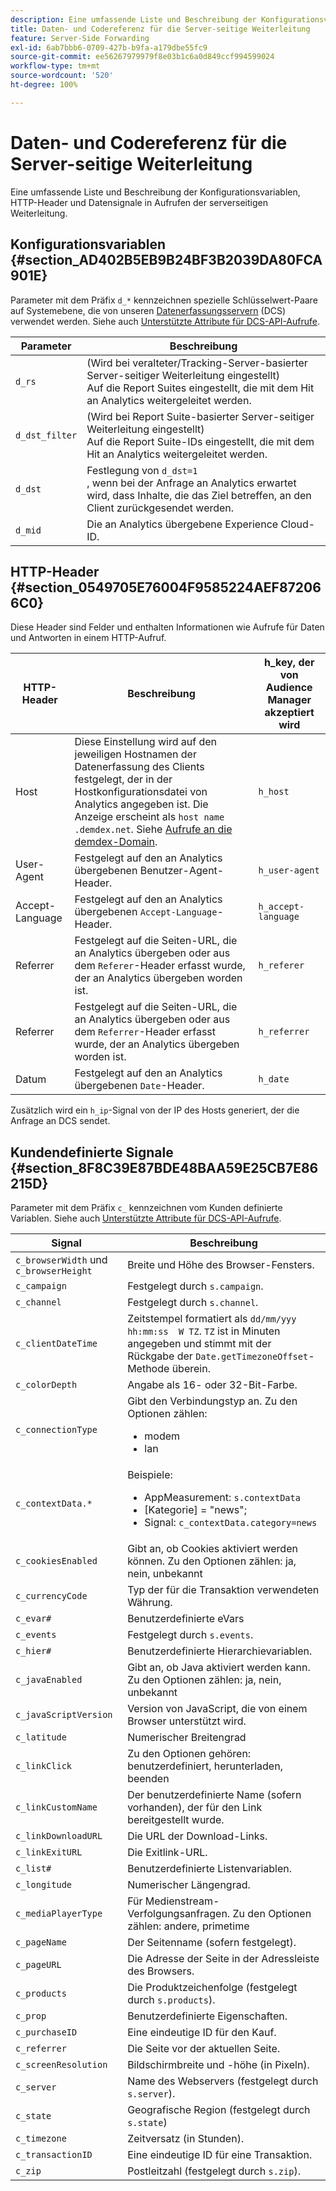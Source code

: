 ```yaml
---
description: Eine umfassende Liste und Beschreibung der Konfigurationsvariablen, HTTP-Header und Datensignale in Aufrufen der serverseitigen Weiterleitung.
title: Daten- und Codereferenz für die Server-seitige Weiterleitung
feature: Server-Side Forwarding
exl-id: 6ab7bbb6-0709-427b-b9fa-a179dbe55fc9
source-git-commit: ee56267979979f8e03b1c6a0d849ccf994599024
workflow-type: tm+mt
source-wordcount: '520'
ht-degree: 100%

---
```


# Daten- und Codereferenz für die Server-seitige Weiterleitung

Eine umfassende Liste und Beschreibung der Konfigurationsvariablen, HTTP-Header und Datensignale in Aufrufen der serverseitigen Weiterleitung.

## Konfigurationsvariablen {#section_AD402B5EB9B24BF3B2039DA80FCA901E}

Parameter mit dem Präfix `d_*` kennzeichnen spezielle Schlüsselwert-Paare auf Systemebene, die von unseren [Datenerfassungsservern](https://experienceleague.adobe.com/docs/audience-manager/user-guide/reference/system-components/components-data-collection.html?lang=de) (DCS) verwendet werden. Siehe auch [Unterstützte Attribute für DCS-API-Aufrufe](https://experienceleague.adobe.com/docs/audience-manager/user-guide/api-and-sdk-code/dcs/dcs-api-reference/dcs-keys.html?lang=de).

| Parameter | Beschreibung |
|--- |--- |
| `d_rs` | (Wird bei veralteter/Tracking-Server-basierter Server-seitiger Weiterleitung eingestellt) <br>Auf die Report Suites eingestellt, die mit dem Hit an Analytics weitergeleitet werden. |
| `d_dst_filter` | (Wird bei Report Suite-basierter Server-seitiger Weiterleitung eingestellt) <br>Auf die Report Suite-IDs eingestellt, die mit dem Hit an Analytics weitergeleitet werden. |
| `d_dst` | Festlegung von `d_dst=1` <br>, wenn bei der Anfrage an Analytics erwartet wird, dass Inhalte, die das Ziel betreffen, an den Client zurückgesendet werden. |
| `d_mid` | Die an Analytics übergebene Experience Cloud-ID. |

## HTTP-Header {#section_0549705E76004F9585224AEF872066C0}

Diese Header sind Felder und enthalten Informationen wie Aufrufe für Daten und Antworten in einem HTTP-Aufruf.

| HTTP-Header | Beschreibung | h_key, der von Audience Manager akzeptiert wird |
| --- | --- | --- |
| Host | Diese Einstellung wird auf den jeweiligen Hostnamen der Datenerfassung des Clients festgelegt, der in der Hostkonfigurationsdatei von Analytics angegeben ist. Die Anzeige erscheint als `host name .demdex.net`. Siehe [Aufrufe an die demdex-Domain](https://experienceleague.adobe.com/docs/audience-manager/user-guide/reference/demdex-calls.html?lang=de). | `h_host` |
| User-Agent | Festgelegt auf den an Analytics übergebenen Benutzer-Agent-Header. | `h_user-agent` |
| Accept-Language | Festgelegt auf den an Analytics übergebenen `Accept-Language`-Header. | `h_accept-language` |
| Referrer | Festgelegt auf die Seiten-URL, die an Analytics übergeben oder aus dem `Referer`-Header erfasst wurde, der an Analytics übergeben worden ist. | `h_referer` |
| Referrer | Festgelegt auf die Seiten-URL, die an Analytics übergeben oder aus dem `Referrer`-Header erfasst wurde, der an Analytics übergeben worden ist. | `h_referrer` |
| Datum | Festgelegt auf den an Analytics übergebenen `Date`-Header. | `h_date` |

Zusätzlich wird ein `h_ip`-Signal von der IP des Hosts generiert, der die Anfrage an DCS sendet.

## Kundendefinierte Signale {#section_8F8C39E87BDE48BAA59E25CB7E86215D}

Parameter mit dem Präfix `c_` kennzeichnen vom Kunden definierte Variablen. Siehe auch [Unterstützte Attribute für DCS-API-Aufrufe](https://experienceleague.adobe.com/docs/audience-manager/user-guide/api-and-sdk-code/dcs/dcs-api-reference/dcs-keys.html).

| Signal | Beschreibung |
| --- |--- |
| `c_browserWidth` und `c_browserHeight` | Breite und Höhe des Browser-Fensters. |
| `c_campaign` | Festgelegt durch `s.campaign`. |
| `c_channel` | Festgelegt durch `s.channel`. |
| `c_clientDateTime` | Zeitstempel formatiert als `dd/mm/yyy hh:mm:ss  W TZ`. `TZ` ist in Minuten angegeben und stimmt mit der Rückgabe der `Date.getTimezoneOffset`-Methode überein. |
| `c_colorDepth` | Angabe als 16- oder 32-Bit-Farbe. |
| `c_connectionType` | Gibt den Verbindungstyp an. Zu den Optionen zählen:<ul><li>modem</li><li>lan</li></ul> |
| `c_contextData.*` | Beispiele:<ul><li>AppMeasurement: `s.contextData`</li><li>[Kategorie] = &quot;news&quot;;</li><li>Signal: `c_contextData.category=news`</li></ul> |
| `c_cookiesEnabled` | Gibt an, ob Cookies aktiviert werden können. Zu den Optionen zählen: ja, nein, unbekannt |
| `c_currencyCode` | Typ der für die Transaktion verwendeten Währung. |
| `c_evar#` | Benutzerdefinierte eVars |
| `c_events` | Festgelegt durch `s.events`. |
| `c_hier#` | Benutzerdefinierte Hierarchievariablen. |
| `c_javaEnabled` | Gibt an, ob Java aktiviert werden kann. Zu den Optionen zählen: ja, nein, unbekannt |
| `c_javaScriptVersion` | Version von JavaScript, die von einem Browser unterstützt wird. |
| `c_latitude` | Numerischer Breitengrad |
| `c_linkClick` | Zu den Optionen gehören: benutzerdefiniert, herunterladen, beenden |
| `c_linkCustomName` | Der benutzerdefinierte Name (sofern vorhanden), der für den Link bereitgestellt wurde. |
| `c_linkDownloadURL` | Die URL der Download-Links. |
| `c_linkExitURL` | Die Exitlink-URL. |
| `c_list#` | Benutzerdefinierte Listenvariablen. |
| `c_longitude` | Numerischer Längengrad. |
| `c_mediaPlayerType` | Für Medienstream-Verfolgungsanfragen. Zu den Optionen zählen:    andere, primetime |
| `c_pageName` | Der Seitenname (sofern festgelegt). |
| `c_pageURL` | Die Adresse der Seite in der Adressleiste des Browsers. |
| `c_products` | Die Produktzeichenfolge (festgelegt durch `s.products`). |
| `c_prop` | Benutzerdefinierte Eigenschaften. |
| `c_purchaseID` | Eine eindeutige ID für den Kauf. |
| `c_referrer` | Die Seite vor der aktuellen Seite. |
| `c_screenResolution` | Bildschirmbreite und -höhe (in Pixeln). |
| `c_server` | Name des Webservers (festgelegt durch `s.server`). |
| `c_state` | Geografische Region (festgelegt durch `s.state`) |
| `c_timezone` | Zeitversatz (in Stunden). |
| `c_transactionID` | Eine eindeutige ID für eine Transaktion. |
| `c_zip` | Postleitzahl (festgelegt durch `s.zip`). |
